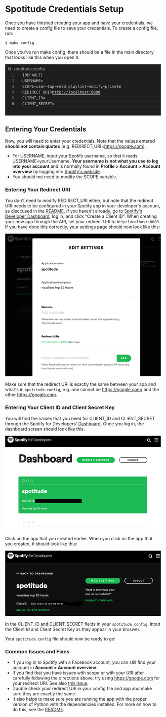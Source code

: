 # Spotitude Credentials Setup

Once you have finished creating your app and have your credentials, we need to create a config file to save your credentials. To create a config file, run:

```
$ make config
```

Once you've run make config, there should be a file in the main directory that looks like this when you open it:

![Example](examples/default_config.png)

## Entering Your Credentials
Now, you will need to enter your credentials. Note that the values entered <b>should not contain quotes</b> (e.g. REDIRECT_URI=https://google.com).

* For USERNAME, input your Spotify username, so that it reads USERNAME=yourUsername. <b>Your username is not what you use to log into your account</b> and is normally found in <b>Profile > Account > Account overview</b> by logging into [Spotify's website](https://www.spotify.com/).
* You should not need to modify the SCOPE variable. 

### Entering Your Redirect URI
You don't need to modify REDIRECT_URI either, but note that the redirect URI needs to be configured in your Spotify app in your developer's account, as disccused in the [README](README.md). If you haven't already, go to [Spotify's Developer Dashboard](https://developer.spotify.com/dashboard/applications), log in, and click "Create a Client ID". When creating your new app through the API, set your redirect URI to `http:localhost:8080`.
If you have done this correctly, your settings page should now look like this:

![Example](examples/uri_settings.png)

Make sure that the redirect URI is exactly the same between your app and what's in `spotitude.config`, e.g. one cannot be https://google.com/ and the other https://google.com.

### Entering Your Client ID and Client Secret Key
You will find the values that you need for CLIENT_ID and CLIENT_SECRET through the Spotify for Developers' [Dashboard](https://developer.spotify.com/dashboard/applications). Once you log in, the dashboard screen should look like this:

![Example](examples/dashboard.png)

Click on the app that you created earlier. When you click on the app that you created, it should look like this:

![Example](examples/app_info.png)

In the CLIENT_ID and CLIENT_SECRET fields in your `spotitude.config`, input the Client Id and Client Secret Key as they appear in your broswer.

Your `spotitude.config` file should now be ready to go!

### Common Issues and Fixes
* If you log in to Spotify with a Facebook account, you can still find your account in <b>Account > Account overview</b>.
* If you find that you have issues with scope or with your URI after carefully following the directions above, try using https://google.com for your redirect URI. See also [this issue](https://github.com/dtcrout/spotitude/issues/11).
* Double check your redirect URI in your config file and app and make sure they are exactly the same.
* It also helps to make sure you are running the app with the proper version of Python with the dependencies installed. For more on how to do this, see the [README](README.md).